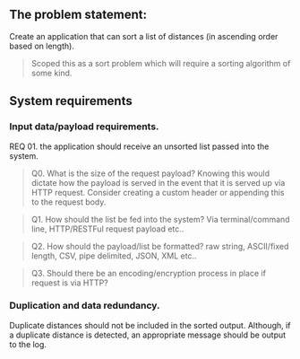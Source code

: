 ## The problem statement:

Create an application that can sort a list of distances (in ascending order based on length).

> Scoped this as a sort problem which will require a sorting algorithm of some kind.

## System requirements

### Input data/payload requirements.

REQ 01. the application should receive an unsorted list passed into the system.

> Q0. What is the size of the request payload? Knowing this would dictate how the payload is served in the event that it is served up via HTTP request. Consider creating a custom header or appending this to the request body.

> Q1. How should the list be fed into the system? Via terminal/command line, HTTP/RESTFul request payload etc..

> Q2. How should the payload/list be formatted? raw string, ASCII/fixed length, CSV, pipe delimited, JSON, XML etc..

> Q3. Should there be an encoding/encryption process in place if request is via HTTP?

### Duplication and data redundancy.

Duplicate distances should not be included in the sorted output. Although, if a duplicate distance is detected, an appropriate message should be output to the log.
